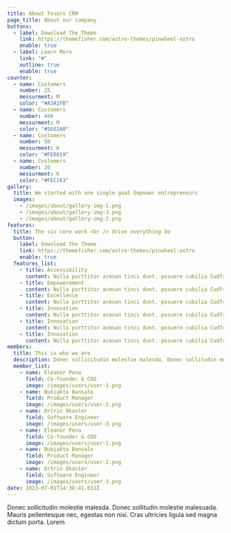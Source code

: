 ```yaml
---
title: About Tesoro CRM
page_title: About our company
buttons:
  - label: Download The Theme
    link: https://themefisher.com/astro-themes/pinwheel-astro
    enable: true
  - label: Learn More
    link: "#"
    outline: true
    enable: true
counter:
  - name: Customers
    number: 25
    messurment: M
    color: "#A3A1FB"
  - name: Customers
    number: 440
    messurment: M
    color: "#5EE2A0"
  - name: Customers
    number: 50
    messurment: K
    color: "#FE6019"
  - name: Customers
    number: 20
    messurment: K
    color: "#FEC163"
gallery:
  title: We started with one single goal Empower entrepreneurs
  images:
    - /images/about/gallery-img-1.png
    - /images/about/gallery-img-3.png
    - /images/about/gallery-img-2.png
features:
  title: The six core work <br /> drive everything do
  button:
    label: Download The Theme
    link: https://themefisher.com/astro-themes/pinwheel-astro
    enable: true
  features_list:
    - title: Accessibility
      content: Nulla porttitor acmsan tinci dunt. posuere cubilia Cudfrae Donec velit neque, autor sit amet aliuam vel
    - title: Empowerement
      content: Nulla porttitor acmsan tinci dunt. posuere cubilia Cudfrae Donec velit neque, autor sit amet aliuam vel
    - title: Excellence
      content: Nulla porttitor acmsan tinci dunt. posuere cubilia Cudfrae Donec velit neque, autor sit amet aliuam vel
    - title: Innovation
      content: Nulla porttitor acmsan tinci dunt. posuere cubilia Cudfrae Donec velit neque, autor sit amet aliuam vel
    - title: Innovation
      content: Nulla porttitor acmsan tinci dunt. posuere cubilia Cudfrae Donec velit neque, autor sit amet aliuam vel
    - title: Innovation
      content: Nulla porttitor acmsan tinci dunt. posuere cubilia Cudfrae Donec velit neque, autor sit amet aliuam vel
members:
  title: This is who we are
  description: Donec sollicitudin molestie malesda. Donec sollitudin mol estie ultricies ligula sed magna dictum
  member_list:
    - name: Eleanor Pena
      field: Co-founder & COO
      image: /images/users/user-1.png
    - name: Bukiakta Bansalo
      field: Product Manager
      image: /images/users/user-2.png
    - name: Ortrin Okaster
      field: Software Engineer
      image: /images/users/user-3.png
    - name: Eleanor Pena
      field: Co-founder & COO
      image: /images/users/user-1.png
    - name: Bukiakta Bansalo
      field: Product Manager
      image: /images/users/user-2.png
    - name: Ortrin Okaster
      field: Software Engineer
      image: /images/users/user-3.png
date: 2023-07-01T14:38:41.031Z
---
```

Donec sollicitudin molestie malesda. Donec sollitudin molestie malesuada. Mauris pellentesque nec, egestas non nisi. Cras ultricies ligula sed magna dictum porta. Lorem
